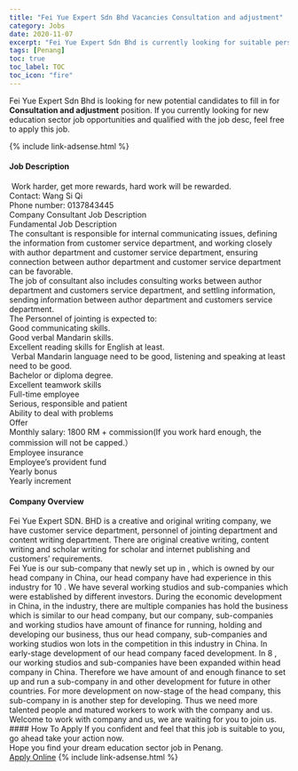 ```yaml
---
title: "Fei Yue Expert Sdn Bhd Vacancies Consultation and adjustment" 
category: Jobs 
date: 2020-11-07 
excerpt: "Fei Yue Expert Sdn Bhd is currently looking for suitable person to fill in the Consultation and adjustment which positioned at Penang" 
tags: [Penang] 
toc: true 
toc_label: TOC 
toc_icon: "fire" 
--- 
```


<p>Fei Yue Expert Sdn Bhd is looking for new potential candidates to fill in for <b>Consultation and adjustment</b> position. If you currently looking for new education sector job opportunities and qualified with the job desc, feel free to apply this job.
</p>{% include link-adsense.html %} 
 <div><div><div><h4>Job Description</h4></div></div><div><div><span><div><div>&#160;Work harder, get more rewards, hard work will be rewarded.</div><div>Contact: Wang Si Qi</div><div>Phone number: 0137843445</div><div>Company Consultant Job Description</div><div>Fundamental Job Description</div><div>The consultant is responsible for internal communicating issues, defining the information from customer service department, and working closely with author department and customer service department, ensuring connection between author department and customer service department can be favorable.&#160;</div><div>The job of consultant also includes consulting works between author department and customers service department, and settling information, sending information between author department and customers service department.&#160;</div><div>The Personnel of jointing is expected to:</div><div>Good communicating skills.&#160;</div><div>Good verbal Mandarin skills.</div><div>Excellent reading skills for English at least.&#160;</div><div>&#160;Verbal Mandarin language need to be good, listening and speaking at least need to be good.&#160;</div><div>Bachelor or diploma degree.&#160;</div><div>Excellent teamwork skills</div><div>Full-time employee</div><div>Serious, responsible and patient</div><div>Ability to deal with problems</div><div>Offer</div><div>Monthly salary: 1800 RM + commission(If you work hard enough, the commission will not be capped.&#65289;</div><div>Employee insurance</div><div>Employee&#8217;s provident fund</div><div>Yearly bonus</div><div>Yearly increment&#160;</div></div></span></div></div></div> 
<div><div><div><h4>Company Overview</h4></div></div><div><div><span><div><div>
<div>Fei Yue Expert SDN. BHD is a creative and original writing company, we have customer service department, personnel of jointing department and content writing department. There are original creative writing, content writing and scholar writing for scholar and internet publishing and customers&#8217; requirements.</div>
<div>Fei Yue is our sub-company that newly set up in , which is owned by our head company in China, our head company have had experience in this industry for 10 . We have several working studios and sub-companies which were established by different investors. During the economic development in China, in the industry, there are multiple companies has hold the business which is similar to our head company, but our company, sub-companies and working studios have amount of finance for running, holding and developing our business, thus our head company, sub-companies and working studios won lots in the competition in this industry in China. In early-stage development of our head company faced development. In 8 , our working studios and sub-companies have been expanded within head company in China. Therefore we have amount of and enough finance to set up and run a sub-company in and other development for future in other countries. For more development on now-stage of the head company, this sub-company in is another step for developing. Thus we need more talented people and matured workers to work with the company and us.</div>
<div>Welcome to work with company and us, we are waiting for you to join us.</div>
</div></div></span></div></div></div> 
#### How To Apply 
If you confident and feel that this job is suitable to you, go ahead take your action now. <br/> 
Hope you find your dream education sector job in Penang. <br/> 
<a href="https://www.jobstreet.com.my/en/job/consultation-and-adjustment-4412300?jobId=jobstreet-my-job-4412300&sectionRank=1&token=0~8dc6ec3b-861d-44b6-b755-48b1563e159f&fr=SRP%20View%20In%20New%20Ta" class="btn btn--info" target="_blank" rel="nofollow noopenner">Apply Online</a> 
{% include link-adsense.html %} 
